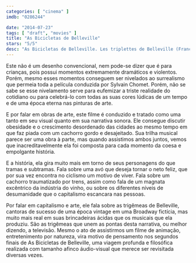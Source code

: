 ```yaml
---
categories: [ "cinema" ]
imdb: "0286244"

date: "2014-07-23"
tags: [ "draft", "movies" ]
title: "As Bicicletas de Belleville"
stars: "5/5"
desc: "As Bicicletas de Belleville. Les triplettes de Belleville (France, 2003). Dirigido por Sylvain Chomet. Escrito por Sylvain Chomet. Com Béatrice Bonifassi, Lina Boudreau, Michèle Caucheteux, Jean-Claude Donda, Mari-Lou Gauthier, Charles Linton, Michel Robin, Monica Viegas."
---
```

Este não é um desenho convencional, nem pode-se dizer que é para crianças, pois possui momentos extremamente dramáticos e violentos. Porém, mesmo esses momentos conseguem ser nivelados ao surrealismo que permeia toda a película conduzida por Sylvain Chomet. Porém, não se sabe se esse nivelamento serve para eufemizar a triste realidade do cotidiano ou para celebrá-lo com todas as suas cores lúdicas de um tempo e de uma época eterna nas pinturas de arte.

E por falar em obras de arte, este filme é conduzido e tratado como uma tanto em seu visual quanto em sua narrativa sonora. Ele consegue discutir obesidade e o crescimento desordenado das cidades ao mesmo tempo em que faz piada com um cachorro gordo e desajeitado. Sua trilha musical parece ser uma obra à parte, mas quando assistimos ambos juntos, vemos que inacreditavelmente ela foi composta para cada momento da coesa e empolgante história.

E a história, ela gira muito mais em torno de seus personagens do que tramas e subtramas. Fala sobre uma avó que deseja tornar o neto feliz, que por sua vez encontra no ciclismo um motivo de viver. Fala sobre um cachorro traumatizado por trens, assim como fala de um magnata excêntrico da indústria do vinho, ou sobre os diferentes níveis de desumanidade que o capitalismo escancara nas pessoas.

Por falar em capitalismo e arte, ele fala sobre as trigêmeas de Belleville, cantoras de sucesso de uma época vintage em uma Broadway fictícia, mas muito mais real em suas brincadeiras ácidas que os musicais que ela produziu. São as trigêmeas que unem as pontas desta narrativa, ou melhor dizendo, a televisão. Mesmo o ato de assistirmos um filme de animação, entretenimento por natureza, vira motivo de pensamento nos segundos finais de As Bicicletas de Belleville, uma viagem profunda e filosófica realizada com tamanho afinco áudio-visual que merece ser revisitada diversas vezes.
